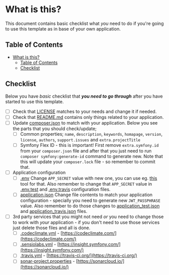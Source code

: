 # What is this?

This document contains basic checklist what _you_ need to do if you're going to
use this template as in base of your own application.

## Table of Contents

* [What is this?](#what-is-this)
   * [Table of Contents](#table-of-contents)
   * [Checklist](#checklist)

## Checklist

Below you have _basic_ checklist that **_you need to go through_** after you have
started to use this template.

* [ ] Check that [LICENSE](../LICENSE) matches to your needs and change it if
      needed.
* [ ] Check that [README.md](../README.md) contains only things related to your
      application. 
* [ ] Update [composer.json](../composer.json) to match with your application.
      Below you see the parts that you should check/update;
    * [ ] Common properties; `name`, `description`, `keywords`, `homapage`, 
          `version`, `license`, `authors`, `support.issues` and
          `extra.projectTitle`
    * [ ] Symfony Flex ID - this is important! First remove `extra.symfony.id`
          from your `composer.json` file and after that you just need to run
          `composer symfony:generate-id` command to generate new. Note that
          this will update your `composer.lock` file - so remember to commit
          that.
* [ ] Application configuration
    * [ ] [.env](../.env) Change `APP_SECRET` value with new one, you can use
          eg. [this](http://nux.net/secret) tool for that. Also remember to
          change that `APP_SECRET` value in [.env.test](../.env.test) and
          [.env.travis](../.env.travis) configuration files.
    * [ ] [application.json](../secrets/application.json) Change file contents
          to match your application configuration - specially you need to
          generate new `JWT_PASSPHRASE` value. Also remember to do those
          changes to [application_test.json](../secrets/application_test.json)
          and [application_travis.json](../secrets/application_travis.json)
          files.
* [ ] 3rd party services that you might not need _or_ you need to change those
      to work with _your_ application - if you don't need to use those services
      just delete those files and all is done.
    * [ ] [.codeclimate.yml](../.codeclimate.yml) - [https://codeclimate.com/](https://codeclimate.com/)
    * [ ] [.sensiolabs.yml](../.sensiolabs.yml) - [https://insight.symfony.com/](https://insight.symfony.com/)
    * [ ] [.travis.yml](../.travis.yml) - [https://travis-ci.org/](https://travis-ci.org/)
    * [ ] [sonar-project.properties](../sonar-project.properties) - [https://sonarcloud.io/](https://sonarcloud.io/)
